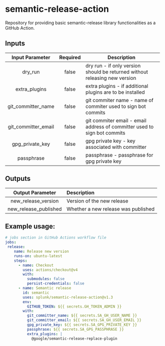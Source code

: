 # semantic-release-action
Repository for providing basic semantic-release library functionalities as a GitHub Action.

## Inputs
| Input Parameter  | Required | Description                                                                 |
|:-----------------:|:--------:|----------------------------------------------------------------------------|
|     dry_run       |  false   | dry run - if only version should be returned without releasing new version |
|   extra_plugins   |  false   | extra plugins - if additional plugins are to be installed                  |
|git_committer_name |  false   | git commiter name - name of commiter used to sign bot commits              |
|git_committer_email|  false   | git commiter email - email address of committer used to sign bot commits   |
|  gpg_private_key  |  false   | gpg private key - key associated with committer                            |
|    passphrase     |  false   | passphrase - passphrase for gpg private key                                |



## Outputs
|       Output Parameter       | Description                                                   |
|:---------------------------:|:---------------------------------------------------------------|
|     new_release_version     | Version of the new release                                     |
|    new_release_published    | Whether a new release was published                            |                                                                     

## Example usage:

```yaml
# jobs section in GitHub Actions workflow file 
jobs:
 release:
    name: Release new version
    runs-on: ubuntu-latest
    steps:
      - name: Checkout
        uses: actions/checkout@v4
        with:
          submodules: false
          persist-credentials: false
      - name: Semantic release
        id: semantic
        uses: splunk/semantic-release-action@v1.3
        env:
          GITHUB_TOKEN: ${{ secrets.GH_TOKEN_ADMIN }}
        with:
          git_committer_name: ${{ secrets.SA_GH_USER_NAME }}
          git_committer_email: ${{ secrets.SA_GH_USER_EMAIL }}
          gpg_private_key: ${{ secrets.SA_GPG_PRIVATE_KEY }}
          passphrase: ${{ secrets.SA_GPG_PASSPHRASE }}
          extra_plugins: |
            @google/semantic-release-replace-plugin
```
